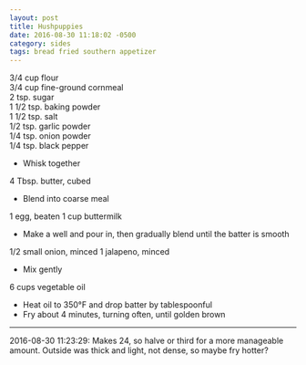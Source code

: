 ```yaml
---
layout: post
title: Hushpuppies
date: 2016-08-30 11:18:02 -0500
category: sides
tags: bread fried southern appetizer
---
```

3/4 cup flour  
3/4 cup fine-ground cornmeal  
2 tsp. sugar  
1 1/2 tsp. baking powder  
1 1/2 tsp. salt  
1/2 tsp. garlic powder  
1/4 tsp. onion powder  
1/4 tsp. black pepper  
<ul>
 	<li>Whisk together</li>
</ul>
4 Tbsp. butter, cubed  
<ul>
 	<li>Blend into coarse meal</li>
</ul>
1 egg, beaten  
1 cup buttermilk  
<ul>
 	<li>Make a well and pour in, then gradually blend until the batter is smooth</li>
</ul>
1/2 small onion, minced  
1 jalapeno, minced  
<ul>
 	<li>Mix gently</li>
</ul>
6 cups vegetable oil  
<ul>
 	<li>Heat oil to 350°F and drop batter by tablespoonful</li>
 	<li>Fry about 4 minutes, turning often, until golden brown</li>
</ul>

---

2016-08-30 11:23:29: Makes 24, so halve or third for a more manageable amount.
Outside was thick and light, not dense, so maybe fry hotter?
